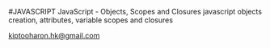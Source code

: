 #JAVASCRIPT
JavaScript - Objects, Scopes and Closures 
   javascript objects creation, attributes, variable scopes and closures

<author><kiptooharon.hk@gmail.com>
